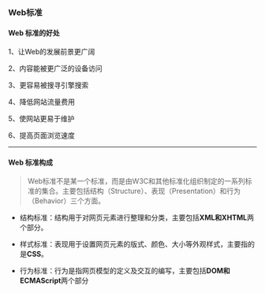 ### Web标准

####  Web 标准的好处

1、让Web的发展前景更广阔 

 2、内容能被更广泛的设备访问 

3、更容易被搜寻引擎搜索 

4、降低网站流量费用 

5、使网站更易于维护 

6、提高页面浏览速度



---



####  Web 标准构成

> Web标准不是某一个标准，而是由W3C和其他标准化组织制定的一系列标准的集合。主要包括结构（Structure）、表现（Presentation）和行为（Behavior）三个方面。

- 结构标准：结构用于对网页元素进行整理和分类，主要包括**XML和XHTML**两个部分。 

- 样式标准：表现用于设置网页元素的版式、颜色、大小等外观样式，主要指的是**CSS**。 
- 行为标准：行为是指网页模型的定义及交互的编写，主要包括**DOM和ECMAScript**两个部分 